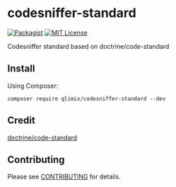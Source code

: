 # codesniffer-standard

[![Packagist](https://img.shields.io/packagist/v/qlimix/codesniffer-standard.svg)](https://packagist.org/packages/qlimix/codesniffer-standard)
[![MIT License](https://img.shields.io/badge/license-MIT-brightgreen.svg)](https://github.com/qlimix/codesniffer-standard/blob/master/LICENSE)

Codesniffer standard based on doctrine/code-standard

## Install

Using Composer:

`composer require qlimix/codesniffer-standard --dev`

## Credit

[doctrine/code-standard](https://github.com/doctrine/coding-standard)

## Contributing

Please see [CONTRIBUTING](CONTRIBUTING.md) for details.
